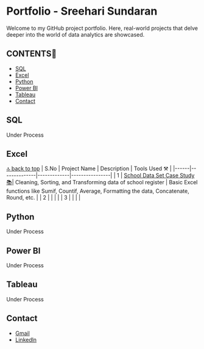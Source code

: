 # Portfolio - Sreehari Sundaran

Welcome to my GitHub project portfolio. Here, real-world projects that delve deeper into the world of data analytics are showcased.

## CONTENTS📝
<a name="top"></a>
- [SQL](#sql)
- [Excel](#excel)
- [Python](#python)
- [Power BI](#power-bi)
- [Tableau](#tableau)
- [Contact](#contact)
## SQL 

Under Process

## Excel
[🔝 back to top](#top)
| S.No | Project Name | Description | Tools Used ⚒️ |
|------|--------------|-------------|----------------|
| 1 | [School Data Set Case Study 📚](https://github.com/lionheartsss1997/School-Data-Set-Excel-)| Cleaning, Sorting, and Transforming data of school register | Basic Excel functions like Sumif, Countif, Average, Formatting the data, Concatenate, Round, etc. |
| 2 |  |  |  |
| 3 |  |  |  |

## Python

Under Process

## Power BI

Under Process

## Tableau

Under Process

## Contact

*  [Gmail](mailto:sreeharisundaran@gmail.com?subject=[GitHub]%20Source%20Han%20Sans)
* <a href="https://www.linkedin.com/in/sreeharisundaran97/">Linkedln</a><br>


